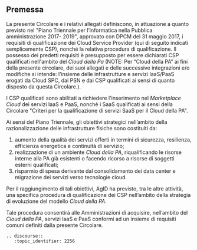 ## Premessa 

La presente Circolare e i relativi allegati definiscono, in attuazione a quanto
previsto nel "Piano Triennale per l’informatica nella Pubblica amministrazione
2017- 2019", approvato con DPCM del 31 maggio 2017, i requisiti di
qualificazione dei Cloud Service Provider (qui di seguito indicati
semplicemente CSP), nonché la relativa procedura di qualificazione. Il possesso
dei predetti requisiti è presupposto per essere dichiarati CSP qualificati nell'ambito
del *Cloud della Pa* (NOTE:  Per “Cloud della PA” ai fini della presente
circolare, dei suoi allegati e delle successive integrazioni e/o modifiche si
intende: l’insieme delle infrastrutture e servizi IaaS/PaaS erogati da Cloud
SPC, dai PSN e dai CSP qualificati ai sensi di quanto disposto da questa
Circolare.). 

I CSP qualificati sono abilitati a richiedere l'inserimento nel *Marketplace Cloud* 
dei servizi IaaS e PaaS, nonchè i SaaS qualificati ai sensi della Circolare 
"Criteri per la qualificazione di servizi SaaS per il Cloud della PA".

Ai sensi del Piano Triennale, gli obiettivi strategici nell’ambito della
razionalizzazione delle infrastrutture fisiche sono costituiti da:

1. aumento della qualità dei servizi offerti in termini di sicurezza,
   resilienza, efficienza energetica e continuità di servizio;
2. realizzazione di un ambiente *Cloud della PA*, riqualificando le risorse
   interne alla PA già esistenti o facendo ricorso a risorse di soggetti
   esterni qualificati;
3. risparmio di spesa derivante dal consolidamento dei data center e migrazione
   dei servizi verso tecnologie cloud.

Per il raggiungimento di tali obiettivi, AgID ha previsto, tra le altre
attività, una specifica procedura di qualificazione dei CSP 
nell’ambito della strategia di evoluzione del modello *Cloud della PA*. 

Tale procedura consentirà alle Amministrazioni di acquisire, nell’ambito del *Cloud della PA*,
servizi IaaS e PaaS conformi ad un insieme di requisiti comuni definiti dalla presente Circolare.


```eval_rst
.. discourse::
   :topic_identifier: 2256
```
